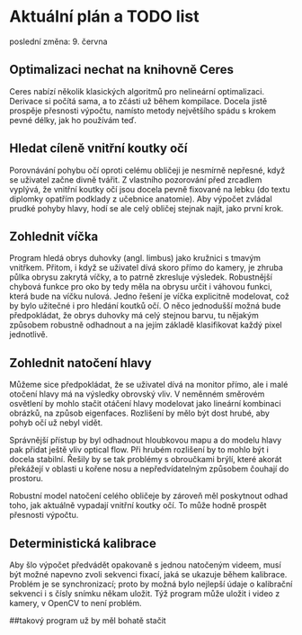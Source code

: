 # Aktuální plán a TODO list

poslední změna: 9. června

## Optimalizaci nechat na knihovně Ceres
Ceres nabízí několik klasických algoritmů pro nelineární optimalizaci. Derivace si počítá sama, a to zčásti už během kompilace. Docela jistě prospěje přesnosti výpočtu, namísto metody největšího spádu s krokem pevné délky, jak ho používám teď.

## Hledat cíleně vnitřní koutky očí
Porovnávání pohybu očí oproti celému obličeji je nesmírně nepřesné, když se uživatel začne divně tvářit. Z vlastního pozorování před zrcadlem vyplývá, že vnitřní koutky očí jsou docela pevně fixované na lebku (do textu diplomky opatřím podklady z učebnice anatomie). Aby výpočet zvládal prudké pohyby hlavy, hodí se ale celý obličej stejnak najít, jako první krok.

## Zohlednit víčka
Program hledá obrys duhovky (angl. limbus) jako kružnici s tmavým vnitřkem. Přitom, i když se uživatel dívá skoro přímo do kamery, je zhruba půlka obrysu zakrytá víčky, a to patrně zkresluje výsledek. Robustnější chybová funkce pro oko by tedy měla na obrysu určit i váhovou funkci, která bude na víčku nulová. Jedno řešení je víčka explicitně modelovat, což by bylo užitečné i pro hledání koutků očí. O něco jednodušší možná bude předpokládat, že obrys duhovky má celý stejnou barvu, tu nějakým způsobem robustně odhadnout a na jejím základě klasifikovat každý pixel jednotlivě.

## Zohlednit natočení hlavy
Můžeme sice předpokládat, že se uživatel dívá na monitor přímo, ale i malé otočení hlavy má na výsledky obrovský vliv. V neměnném směrovém osvětlení by mohlo stačit otáčení hlavy modelovat jako lineární kombinaci obrázků, na způsob eigenfaces. Rozlišení by mělo být dost hrubé, aby pohyb očí už nebyl vidět.

Správnější přístup by byl odhadnout hloubkovou mapu a do modelu hlavy pak přidat ještě vliv optical flow. Při hrubém rozlišení by to mohlo být i docela stabilní. Řešily by se tak problémy s obroučkami brýlí, které akorát překážejí v oblasti u kořene nosu a nepředvídatelným způsobem čouhají do prostoru.

Robustní model natočení celého obličeje by zároveň měl poskytnout odhad toho, jak aktuálně vypadají vnitřní koutky očí. To může hodně prospět přesnosti výpočtu.

## Deterministická kalibrace
Aby šlo výpočet předvádět opakovaně s jednou natočeným videem, musí být možné napevno zvoli sekvenci fixací, jaká se ukazuje během kalibrace. Problém je se synchronizací; proto by možná bylo nejlepší údaje o kalibrační sekvenci i s čísly snímku někam uložit. Týž program může uložit i video z kamery, v OpenCV to není problém.

##takový program už by měl bohatě stačit
